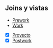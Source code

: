 ## Joins y vistas

- [Prework](Prework) 
- [Work](Work)
- [x] [Proyecto](Proyecto)
- [x] [Postwork](Postwork)
